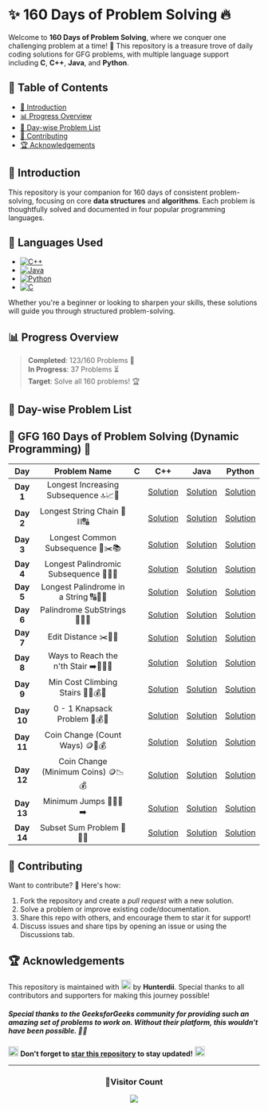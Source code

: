 


# **✨ 160 Days of Problem Solving 🔥**


Welcome to **160 Days of Problem Solving**, where we conquer one challenging problem at a time! 🌟 This repository is a treasure trove of daily coding solutions for GFG problems, with multiple language support including **C**, **C++**, **Java**, and **Python**.

## **📌 Table of Contents**
- [🚀 Introduction](#-introduction)
- [📊 Progress Overview](#-progress-overview)
- [📅 Day-wise Problem List](#-day-wise-problem-list)
- [🤝 Contributing](#-contributing)
- [🏆 Acknowledgements](#-acknowledgements)


## **🚀 Introduction**

This repository is your companion for 160 days of consistent problem-solving, focusing on core **data structures** and **algorithms**. Each problem is thoughtfully solved and documented in four popular programming languages.

## 🚀 **Languages Used**
- [![C++](https://img.shields.io/badge/c++-%2300599C.svg?style=for-the-badge&logo=c%2B%2B&logoColor=white)](https://github.com/search?q=repo%3AHunterdii%2FGeeksforGeeks-POTD++language%3Acpp+path%3ANovember+2024+GFG+SOLUTION&type=code)
- [![Java](https://img.shields.io/badge/java-%23ED8B00.svg?style=for-the-badge&logo=java&logoColor=white)](https://github.com/search?q=repo%3AHunterdii%2FGeeksforGeeks-POTD++language%3AJava+path%3ANovember+2024+GFG+SOLUTION&type=code)
- [![Python](https://img.shields.io/badge/python-3670A0?style=for-the-badge&logo=python&logoColor=ffdd54)](https://github.com/search?q=repo%3AHunterdii%2FGeeksforGeeks-POTD++language%3APython+path%3ANovember+2024+GFG+SOLUTION&type=code)
- [![C](https://img.shields.io/badge/c-%2300599C.svg?style=for-the-badge&logo=c&logoColor=white)](https://github.com/search?q=repo%3AHunterdii%2FGeeksforGeeks-POTD++language%3Ac+path%3ANovember+2024+GFG+SOLUTION&type=code)


Whether you're a beginner or looking to sharpen your skills, these solutions will guide you through structured problem-solving.


## **📊 Progress Overview**

> **Completed**: 123/160 Problems 🎉  
> **In Progress**: 37 Problems ⏳  
> **Target**: Solve all 160 problems! 🏆


## **📅 Day-wise Problem List**  

## **🧵 GFG 160 Days of Problem Solving (Dynamic Programming) 🧵**  

| **Day**  | **Problem Name**                                | **C**                                                                                                                              | **C++**                                                                                                                            | **Java**                                                                                                                           | **Python**                                                                                                                         |
|:--------:|:-----------------------------------------------:|:----------------------------------------------------------------------------------------------------------------------------------:|:---------------------------------------------------------------------------------------------------------------------------------:|:---------------------------------------------------------------------------------------------------------------------------------:|:----------------------------------------------------------------------------------------------------------------------------------:|
| **Day 1**  | Longest Increasing Subsequence 🔝📈🧩        |  | [Solution](Day%201%20-%20Longest%20Increasing%20Subsequence.md#code-c) | [Solution](Day%201%20-%20Longest%20Increasing%20Subsequence.md#code-java) | [Solution](Day%201%20-%20Longest%20Increasing%20Subsequence.md#code-python) |
| **Day 2**  | Longest String Chain 🔗⛓️🔠        |  | [Solution](Day%202%20-%20Longest%20String%20Chain.md#code-c) | [Solution](Day%202%20-%20Longest%20String%20Chain.md#code-java) | [Solution](Day%202%20-%20Longest%20String%20Chain.md#code-python) |
| **Day 3**  | Longest Common Subsequence 📏✂️📚        |  | [Solution](Day%203%20-%20Longest%20Common%20Subsequence.md#code-c) | [Solution](Day%203%20-%20Longest%20Common%20Subsequence.md#code-java) | [Solution](Day%203%20-%20Longest%20Common%20Subsequence.md#code-python) |
| **Day 4**  | Longest Palindromic Subsequence 🔁💫🔬        |  | [Solution](Day%204%20-%20Longest%20Palindromic%20Subsequence.md#code-c) | [Solution](Day%204%20-%20Longest%20Palindromic%20Subsequence.md#code-java) | [Solution](Day%204%20-%20Longest%20Palindromic%20Subsequence.md#code-python) |
| **Day 5**  | Longest Palindrome in a String 🔠📏🔄        |  | [Solution](Day%205%20-%20Longest%20Palindrome%20in%20a%20String.md#code-c) | [Solution](Day%205%20-%20Longest%20Palindrome%20in%20a%20String.md#code-java) | [Solution](Day%205%20-%20Longest%20Palindrome%20in%20a%20String.md#code-python) |
| **Day 6**  | Palindrome SubStrings 📜🔄🔢        |  | [Solution](Day%206%20-%20Palindrome%20SubStrings.md#code-c) | [Solution](Day%206%20-%20Palindrome%20SubStrings.md#code-java-1) | [Solution](Day%206%20-%20Palindrome%20SubStrings.md#code-python-1) |
| **Day 7**  | Edit Distance ✂️🧮🔢        |  | [Solution](Day%207%20-%20Edit%20Distance.md#code-c) | [Solution](Day%207%20-%20Edit%20Distance.md#code-java) | [Solution](Day%207%20-%20Edit%20Distance.md#code-python) |
| **Day 8**  | Ways to Reach the n'th Stair ➡️🏃‍♂️🔢        |  | [Solution](Day%208%20-%20Ways%20to%20Reach%20the%20n'th%20Stair.md#code-c) | [Solution](Day%208%20-%20Ways%20to%20Reach%20the%20n'th%20Stair.md#code-java) | [Solution](Day%208%20-%20Ways%20to%20Reach%20the%20n'th%20Stair.md#code-python) |
| **Day 9**  | Min Cost Climbing Stairs 🏃‍♂️💰🔝        |  | [Solution](Day%209%20-%20Min%20Cost%20Climbing%20Stairs.md#code-c) | [Solution](Day%209%20-%20Min%20Cost%20Climbing%20Stairs.md#code-java) | [Solution](Day%209%20-%20Min%20Cost%20Climbing%20Stairs.md#code-python) |
| **Day 10**  | 0 - 1 Knapsack Problem 🎒💰🔢        |  | [Solution](Day%2010%20-%200%20-%201%20Knapsack%20Problem.md#code-c) | [Solution](Day%2010%20-%200%20-%201%20Knapsack%20Problem.md#code-java) | [Solution](Day%2010%20-%200%20-%201%20Knapsack%20Problem.md#code-python) |
| **Day 11**  | Coin Change (Count Ways) 🪙🔢💰        |  | [Solution](Day%2011%20-%20Coin%20Change%20(Count%20Ways).md#code-c) | [Solution](Day%2011%20-%20Coin%20Change%20(Count%20Ways).md#code-java) | [Solution](Day%2011%20-%20Coin%20Change%20(Count%20Ways).md#code-python) |
| **Day 12**  | Coin Change (Minimum Coins) 🪙📉💰        |  | [Solution](Day%2012%20-%20Coin%20Change%20(Minimum%20Coins).md#code-c) | [Solution](Day%2012%20-%20Coin%20Change%20(Minimum%20Coins).md#code-java) | [Solution](Day%2012%20-%20Coin%20Change%20(Minimum%20Coins).md#code-python) |
| **Day 13**  | Minimum Jumps 🏃‍♂️💨➡️        |  | [Solution](Day%2013%20-%20Minimum%20Jumps.md#code-c) | [Solution](Day%2013%20-%20Minimum%20Jumps.md#code-java) | [Solution](Day%2013%20-%20Minimum%20Jumps.md#code-python) |
| **Day 14**  | Subset Sum Problem 🎯🔢✅        |  | [Solution](Day%2014%20-%20Subset%20Sum%20Problem.md#code-c) | [Solution](Day%2014%20-%20Subset%20Sum%20Problem.md#code-java) | [Solution](Day%2014%20-%20Subset%20Sum%20Problem.md#code-python) |


## **🤝 Contributing**
Want to contribute? 🌟 Here's how:
1. Fork the repository and create a _pull request_ with a new solution.
2. Solve a problem or improve existing code/documentation.
3. Share this repo with others, and encourage them to star it for support!
4. Discuss issues and share tips by opening an issue or using the Discussions tab.


## **🏆 Acknowledgements**
This repository is maintained with <img src="https://github.com/user-attachments/assets/00314b63-96bb-4e9a-92f6-4ead67e0fb7d" width="20" height="20"> by **Hunterdii**. Special thanks to all contributors and supporters for making this journey possible!

##### Special thanks to the _GeeksforGeeks_ community for providing such an amazing set of problems to work on. Without their platform, this wouldn't have been possible. 🧑‍💻


<img src="https://github.com/user-attachments/assets/35f6838c-52f5-4e48-8a98-c5203f8c57e3" style="width:20px; color: #FFD700" alt="Star GIF"></h1> **Don't forget to [star this repository](https://github.com/Hunterdii/GeeksforGeeks-POTD) to stay updated!** <img src="https://github.com/user-attachments/assets/35f6838c-52f5-4e48-8a98-c5203f8c57e3" style="width:20px; color: #FFD700" alt="Star GIF"></h1>

---

<div align="center">
  <h3><b>📍Visitor Count</b></h3>
</div>

<p align="center">
  <img src="https://profile-counter.glitch.me/Hunterdii/count.svg" />
</p>
